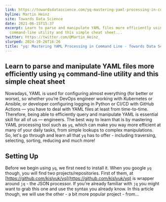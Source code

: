 ```yaml
---
link: https://towardsdatascience.com/yq-mastering-yaml-processing-in-command-line-e1ff5ebc0823
byline: Martin Heinz
site: Towards Data Science
date: 2021-06-15T15:37
excerpt: Learn to parse and manipulate YAML files more efficiently using yq
  command-line utility and this simple cheat sheet...
twitter: https://twitter.com/@Martin_Heinz_
slurped: 2024-10-26T16:26
title: "yq: Mastering YAML Processing in Command Line - Towards Data Science"
---
```


## Learn to parse and manipulate YAML files more efficiently using `yq` command-line utility and this simple cheat sheet

Nowadays, YAML is used for configuring almost everything (for better or worse), so whether you’re DevOps engineer working with Kubernetes or Ansible, or developer configuring logging in Python or CI/CD with GitHub Actions — you have to deal with YAML files at least from time-to-time. Therefore, being able to efficiently query and manipulate YAML is essential skill for all of us — engineers. The best way to learn that is by mastering YAML processing tool such as `yq`, which can make you way more efficient at many of your daily tasks, from simple lookups to complex manipulations. So, let's go through and learn all that `yq` has to offer - including traversing, selecting, sorting, reducing and much more!

## Setting Up

Before we begin using `yq`, we first need to install it. When you google `yq` though, you will find two projects/repositories. First of them, at [https://github.com/kislyuk/yq](https://github.com/kislyuk/yq) is wrapper around `jq` - the JSON processor. If you're already familiar with `jq` you might want to grab this one and use the syntax you already know. In this article though, we will use the other - a bit more popular project - from…

